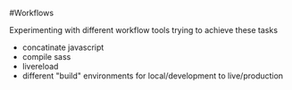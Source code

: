 #Workflows

Experimenting with different workflow tools trying to achieve these tasks

- concatinate javascript
- compile sass
- livereload
- different "build" environments for local/development to live/production 